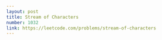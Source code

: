 ```yaml
---
layout: post
title: Stream of Characters
number: 1032
link: https://leetcode.com/problems/stream-of-characters
---
```

